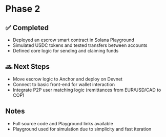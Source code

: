 # Phase 2 

## ✅ Completed

- Deployed an escrow smart contract in Solana Playground
- Simulated USDC tokens and tested transfers between accounts
- Defined core logic for sending and claiming funds

## 🔜 Next Steps 

- Move escrow logic to Anchor and deploy on Devnet
- Connect to basic front-end for wallet interaction
- Integrate P2P user matching logic (remittances from EUR/USD/CAD to COP)

## Notes

- Full source code and Playground links available
- Playground used for simulation due to simplicity and fast iteration
